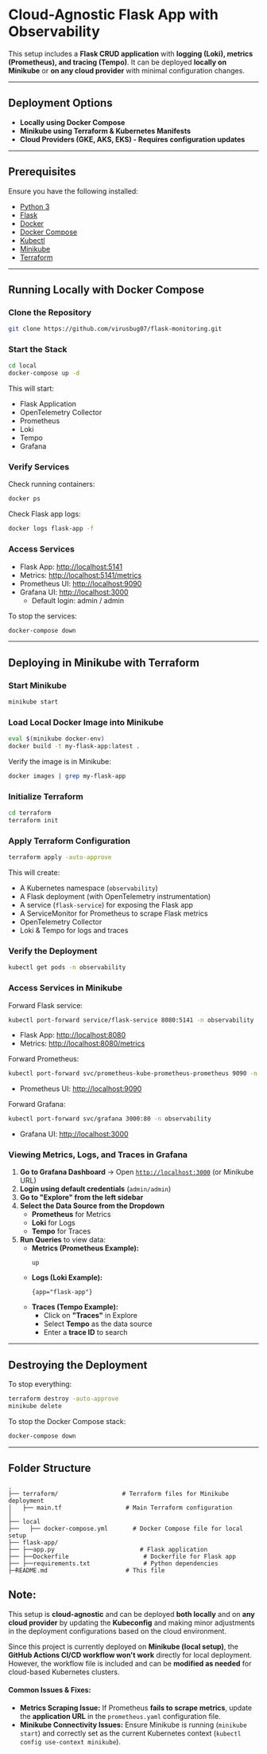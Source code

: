# **Cloud-Agnostic Flask App with Observability**

This setup includes a **Flask CRUD application** with **logging (Loki), metrics (Prometheus), and tracing (Tempo)**. It can be deployed **locally on Minikube** or **on any cloud provider** with minimal configuration changes.

---

## **Deployment Options**
- **Locally using Docker Compose**
- **Minikube using Terraform & Kubernetes Manifests**
- **Cloud Providers (GKE, AKS, EKS) - Requires configuration updates**

---

## Prerequisites

Ensure you have the following installed:

- [Python 3](https://www.python.org/downloads/)
- [Flask](https://flask.palletsprojects.com/en/2.0.x/installation/)
- [Docker](https://www.docker.com/)
- [Docker Compose](https://docs.docker.com/compose/install/)
- [Kubectl](https://kubernetes.io/docs/tasks/tools/install-kubectl/)
- [Minikube](https://minikube.sigs.k8s.io/docs/start/)
- [Terraform](https://developer.hashicorp.com/terraform/tutorials/aws-get-started/install-cli)

---

## Running Locally with Docker Compose

### Clone the Repository

```bash
git clone https://github.com/virusbug07/flask-monitoring.git
```

### Start the Stack

```bash
cd local
docker-compose up -d
```

This will start:
- Flask Application
- OpenTelemetry Collector
- Prometheus
- Loki
- Tempo
- Grafana

### Verify Services

Check running containers:

```bash
docker ps
```

Check Flask app logs:

```bash
docker logs flask-app -f
```

### Access Services

- Flask App: [http://localhost:5141](http://localhost:5141)
- Metrics: [http://localhost:5141/metrics](http://localhost:5141/metrics)
- Prometheus UI: [http://localhost:9090](http://localhost:9090)
- Grafana UI: [http://localhost:3000](http://localhost:3000)
  - Default login: admin / admin

To stop the services:

```bash
docker-compose down
```

---

## Deploying in Minikube with Terraform

### Start Minikube

```bash
minikube start
```

### Load Local Docker Image into Minikube

```bash
eval $(minikube docker-env)
docker build -t my-flask-app:latest .
```

Verify the image is in Minikube:

```bash
docker images | grep my-flask-app
```

### Initialize Terraform

```bash
cd terraform
terraform init
```

### Apply Terraform Configuration

```bash
terraform apply -auto-approve
```

This will create:
- A Kubernetes namespace (`observability`)
- A Flask deployment (with OpenTelemetry instrumentation)
- A service (`flask-service`) for exposing the Flask app
- A ServiceMonitor for Prometheus to scrape Flask metrics
- OpenTelemetry Collector
- Loki & Tempo for logs and traces

### Verify the Deployment

```bash
kubectl get pods -n observability
```

### Access Services in Minikube

Forward Flask service:

```bash
kubectl port-forward service/flask-service 8080:5141 -n observability
```

- Flask App: [http://localhost:8080](http://localhost:8080)
- Metrics: [http://localhost:8080/metrics](http://localhost:8080/metrics)

Forward Prometheus:

```bash
kubectl port-forward svc/prometheus-kube-prometheus-prometheus 9090 -n observability
```

- Prometheus UI: [http://localhost:9090](http://localhost:9090)

Forward Grafana:

```bash
kubectl port-forward svc/grafana 3000:80 -n observability
```

- Grafana UI: [http://localhost:3000](http://localhost:3000)

### **Viewing Metrics, Logs, and Traces in Grafana**
1. **Go to Grafana Dashboard** → Open [`http://localhost:3000`](http://localhost:3000) (or Minikube URL)
2. **Login using default credentials** (`admin/admin`)
3. **Go to "Explore" from the left sidebar**
4. **Select the Data Source from the Dropdown**  
   - **Prometheus** for Metrics  
   - **Loki** for Logs  
   - **Tempo** for Traces  
5. **Run Queries** to view data:
   - **Metrics (Prometheus Example):**
     ```promql
     up
     ```
   - **Logs (Loki Example):**
     ```logql
     {app="flask-app"}
     ```
   - **Traces (Tempo Example):**
     - Click on **"Traces"** in Explore
     - Select **Tempo** as the data source
     - Enter a **trace ID** to search

---

## Destroying the Deployment

To stop everything:

```bash
terraform destroy -auto-approve
minikube delete
```

To stop the Docker Compose stack:

```bash
docker-compose down
```

---

## Folder Structure

```
.
├── terraform/                  # Terraform files for Minikube deployment
│   ├── main.tf                  # Main Terraform configuration
│
├── local
├──   ├── docker-compose.yml       # Docker Compose file for local setup
├── flask-app/
├── ├──app.py                        # Flask application
├── ├──Dockerfile                     # Dockerfile for Flask app
├── ├──requirements.txt               # Python dependencies
├─README.md                      # This file
```
## Note:
This setup is **cloud-agnostic** and can be deployed **both locally** and on **any cloud provider** by updating the **Kubeconfig** and making minor adjustments in the deployment configurations based on the cloud environment.  

Since this project is currently deployed on **Minikube (local setup)**, the **GitHub Actions CI/CD workflow won't work** directly for local deployment. However, the workflow file is included and can be **modified as needed** for cloud-based Kubernetes clusters.  

#### **Common Issues & Fixes:**  
- **Metrics Scraping Issue:** If Prometheus **fails to scrape metrics**, update the **application URL** in the `prometheus.yaml` configuration file.  
- **Minikube Connectivity Issues:** Ensure Minikube is running (`minikube start`) and correctly set as the current Kubernetes context (`kubectl config use-context minikube`).  










